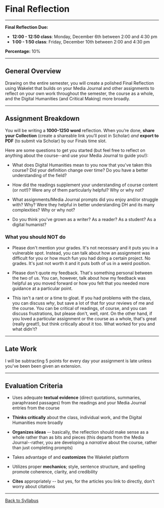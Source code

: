 # Final Reflection

_____

**Final Reflection Due:**
* **12:00 - 12:50 class**: Monday, December 6th between 2:00 and 4:30 pm
* **1:00 - 1:50 class**: Friday, December 10th between 2:00 and 4:30 pm

**Percentage:** 10%

_____

## General Overview

Drawing on the entire semester, you will create a polished Final Reflection using Wakelet that builds on your Media Journal and other assignments to reflect on your own work throughout the semester, the course as a whole, and the Digital Humanities (and Critical Making) more broadly. 

_____

## Assignment Breakdown

You will be writing a **1000-1250 word** reflection. When you’re done, **share your Collection** (create a shareable link you’ll post in Scholar) *and* **export to PDF** (to submit via Scholar) by our Finals time slot.

Here are some questions to get you started (but feel free to reflect on anything about the course--and use your Media Journal to guide you!):

* What does Digital Humanities mean to you now that you've taken this course? Did your definition change over time? Do you have a better understanding of the field?

* How did the readings supplement your understanding of course content (or not!)? Were any of them particularly helpful? Why or why not?

* What assignments/Media Journal prompts did you enjoy and/or struggle with? Why? Were they helpful in better understanding DH and its many complexities? Why or why not?

* Do you think you've grown as a writer? As a reader? As a student? As a digital humanist?

### What you should NOT do

* Please don't mention your grades. It's not necessary and it puts you in a vulnerable spot. Instead, you can talk about how an assignment was difficult for you or how much fun you had doing a certain project. No grades. It's just not worth it and it puts both of us in a weird position.

* Please don't quote my feedback. That's something personal between the two of us. You can, however, talk about how my feedback was helpful as you moved forward or how you felt that you needed more guidance at a particular point. 

* This isn't a rant or a time to gloat. If you had problems with the class, you can discuss *why*, but save a lot of that for your reviews of me and the course. You can be critical of readings, of course, and you can discuss frustrations, but please don't, well, *rant*. On the other hand, if you loved a particular assignment or the course as a whole, that's great (really great!), but think critically about it too. What worked for you and what didn't? 

_____

## Late Work

I will be subtracting 5 points for every day your assignment is late unless you've been been given an extension.

_____

## Evaluation Criteria

* Uses adequate **textual evidence** (direct quotations, summaries, paraphrased passages) from the readings and your Media Journal entries from the course

* **Thinks critically** about the class, individual work, and the Digital Humanities more broadly

* **Organizes ideas** -- basically, the reflection should make sense as a whole rather than as bits and pieces (this departs from the Media Journal--rather, you are developing a *narrative* about the course, rather than just completing prompts)

* Takes advantage of and **customizes** the Wakelet platform 

* Utilizes proper **mechanics**; style, sentence structure, and spelling promote coherence, clarity, and credibility

* **Cites** appropriately -- but yes, for the articles you link to directly, don't worry about citations

_____

[Back to Syllabus](https://deanna-stover.github.io/coursesCNU/2021/idst270fall2021) 
